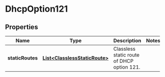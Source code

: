 # DhcpOption121

## Properties
Name | Type | Description | Notes
------------ | ------------- | ------------- | -------------
**staticRoutes** | [**List&lt;ClasslessStaticRoute&gt;**](ClasslessStaticRoute.md) | Classless static route of DHCP option 121. | 
